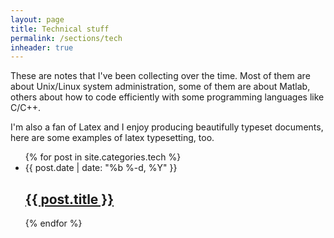 ```yaml
---
layout: page
title: Technical stuff
permalink: /sections/tech
inheader: true
---
```


These are notes that I've been collecting over the time.
Most of them are about Unix/Linux system administration, some of them are about Matlab, others about how to code efficiently with some programming languages like C/C++.

I'm also a fan of Latex and I enjoy producing beautifully typeset documents, here are some examples of latex typesetting, too. 

<ul class="post-list">
    {% for post in site.categories.tech %}
        <li>
            <span class="post-meta">{{ post.date | date: "%b %-d, %Y" }}</span>
            <h2>
                <a class="post-link" href="{{ post.url | prepend: site.baseurl }}">{{ post.title }}</a>
            </h2>
        </li>
    {% endfor %}
</ul>
